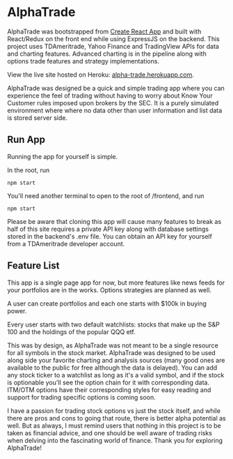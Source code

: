 # AlphaTrade

AlphaTrade was bootstrapped from [Create React App](https://github.com/facebook/create-react-app) and built with React/Redux on the front end while using ExpressJS on the backend. This project uses TDAmeritrade, Yahoo Finance and TradingView APIs for data and charting features. Advanced charting is in the pipeline along with options trade features and strategy implementations.

View the live site hosted on Heroku:  [alpha-trade.herokuapp.com](https://alpha-trade.herokuapp.com/).

AlphaTrade was designed be a quick and simple trading app where you can experience the feel of trading without having to worry about Know Your Customer rules imposed upon brokers by the SEC. It is a purely simulated environment where where no data other than user information and list data is stored server side.

## Run App

Running the app for yourself is simple.

In the root, run

```npm start```

You'll need another terminal to open to the root of /frontend, and run

```npm start```

Please be aware that cloning this app will cause many features to break as half of this site requires a private API key along with database settings stored in the backend's .env file. You can obtain an API key for yourself from a TDAmeritrade developer account.

## Feature List

This app is a single page app for now, but more features like news feeds for your portfolios are in the works. Options strategies are planned as well.

A user can create portfolios and each one starts with $100k in buying power.

Every user starts with two default watchlists: stocks that make up the S&P 100 and the holdings of the popular QQQ etf.

This was by design, as AlphaTrade was not meant to be a single resource for all symbols in the stock market. AlphaTrade was designed to be used along side your favorite charting and analysis sources (many good ones are available to the public for free although the data is delayed). You can add any stock ticker to a watchlist as long as it's a valid symbol, and if the stock is optionable you'll see the option chain for it with corresponding data. ITM/OTM options have their corresponding styles for easy reading and support for trading specific options is coming soon.

I have a passion for trading stock options vs just the stock itself, and while there are pros and cons to going that route, there is better alpha potential as well. But as always, I must remind users that nothing in this project is to be taken as financial advice, and one should be well aware of trading risks when delving into the fascinating world of finance. Thank you for exploring AlphaTrade!
